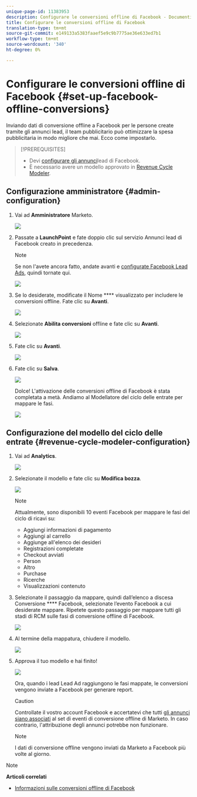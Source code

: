 ```yaml
---
unique-page-id: 11383953
description: Configurare le conversioni offline di Facebook - Documenti Marketo - Documentazione del prodotto
title: Configurare le conversioni offline di Facebook
translation-type: tm+mt
source-git-commit: e149133a5383faaef5e9c9b7775ae36e633ed7b1
workflow-type: tm+mt
source-wordcount: '340'
ht-degree: 0%

---
```



# Configurare le conversioni offline di Facebook {#set-up-facebook-offline-conversions}

Inviando dati di conversione offline a Facebook per le persone create tramite gli annunci lead, il team pubblicitario può ottimizzare la spesa pubblicitaria in modo migliore che mai. Ecco come impostarlo.

>[!PREREQUISITES]
>
>* Devi [configurare gli annunci](set-up-facebook-lead-ads.md)lead di Facebook.
>* È necessario avere un modello approvato in [Revenue Cycle Modeler](http://docs.marketo.com/display/docs/revenue+cycle+models).

>



## Configurazione amministratore {#admin-configuration}

1. Vai ad **Amministratore** Marketo.

   ![](assets/image2016-11-29-13-3a8-3a45.png)

1. Passate a **LaunchPoint** e fate doppio clic sul servizio Annunci lead di Facebook creato in precedenza.

   >[!NOTE]
   >
   >Se non l&#39;avete ancora fatto, andate avanti e [configurate Facebook Lead Ads](set-up-facebook-lead-ads.md), quindi tornate qui.

   ![](assets/image2016-11-29-13-3a10-3a43.png)

1. Se lo desiderate, modificate il Nome **** visualizzato per includere le conversioni offline. Fate clic su **Avanti**.

   ![](assets/image2016-11-29-13-3a12-3a19.png)

1. Selezionate **Abilita conversioni** offline e fate clic su **Avanti**.

   ![](assets/image2016-11-29-13-3a13-3a32.png)

1. Fate clic su **Avanti**.

   ![](assets/image2016-11-29-13-3a14-3a17.png)

1. Fate clic su **Salva**.

   ![](assets/image2016-11-29-13-3a14-3a52.png)

   Dolce! L&#39;attivazione delle conversioni offline di Facebook è stata completata a metà. Andiamo al Modellatore del ciclo delle entrate per mappare le fasi.

   ![](assets/image2016-11-29-13-3a16-3a55.png)

## Configurazione del modello del ciclo delle entrate {#revenue-cycle-modeler-configuration}

1. Vai ad **Analytics**.

   ![](assets/image2016-11-29-13-3a29-3a23.png)

1. Selezionate il modello e fate clic su **Modifica bozza**.

   ![](assets/image2016-11-29-13-3a31-3a6.png)

   >[!NOTE]
   >
   >Attualmente, sono disponibili 10 eventi Facebook per mappare le fasi del ciclo di ricavi su:
   >
   >    
   >    
   >    * Aggiungi informazioni di pagamento
   >    * Aggiungi al carrello
   >    * Aggiunge all&#39;elenco dei desideri
   >    * Registrazioni completate
   >    * Checkout avviati
   >    * Person
   >    * Altro
   >    * Purchase
   >    * Ricerche
   >    * Visualizzazioni contenuto


1. Selezionate il passaggio da mappare, quindi dall’elenco a discesa Conversione **** Facebook, selezionate l’evento Facebook a cui desiderate mappare. Ripetete questo passaggio per mappare tutti gli stadi di RCM sulle fasi di conversione offline di Facebook.

   ![](assets/1-1.png)

1. Al termine della mappatura, chiudere il modello.

   ![](assets/2.png)

1. Approva il tuo modello e hai finito!

   ![](assets/image2016-11-29-15-3a6-3a30.png)

   Ora, quando i lead Lead Ad raggiungono le fasi mappate, le conversioni vengono inviate a Facebook per generare report.

   >[!CAUTION]
   >
   >Controllate il vostro account Facebook e accertatevi che tutti [gli annunci siano associati](https://www.facebook.com/business/url/?href=%2Fbusiness%2Fhelp%2Fwww%2F1776828022605281&amp;cmsid&amp;creative=link&amp;creative_detail=advertiser-help-center&amp;create_type&amp;destination_cms_id&amp;orig_http_referrer) al set di eventi di conversione offline di Marketo. In caso contrario, l&#39;attribuzione degli annunci potrebbe non funzionare.

   >[!NOTE]
   >
   >I dati di conversione offline vengono inviati da Marketo a Facebook più volte al giorno.

>[!NOTE]
>
>**Articoli correlati**
>
>* [Informazioni sulle conversioni offline di Facebook](understanding-facebook-offline-conversions.md)

>



